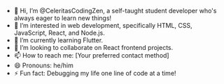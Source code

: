 - 👋 Hi, I’m @CeleritasCodingZen, a self-taught student developer who's always eager to learn new things!
- 👀 I’m interested in web development, specifically HTML, CSS, JavaScript, React, and Node.js.
- 🌱 I’m currently learning Flutter.
- 💞️ I’m looking to collaborate on React frontend projects.
- 📫 How to reach me: [Your preferred contact method]
- 😄 Pronouns: he/him
- ⚡ Fun fact: Debugging my life one line of code at a time!

<!---
CeleritasCodingZen/CeleritasCodingZen is a ✨ special ✨ repository because its `README.md` (this file) appears on your GitHub profile.
You can click the Preview link to take a look at your changes.
--->

